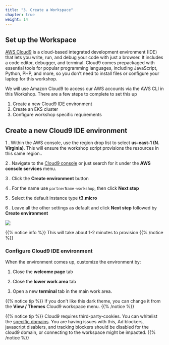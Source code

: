 ```yaml
---
title: "3. Create a Workspace"
chapter: true
weight: 14
---
```


## Set up the Workspace

[AWS Cloud9](https://aws.amazon.com/cloud9/) is a cloud-based integrated development environment (IDE) that lets you write, run, and debug your code with just a browser. It includes a code editor, debugger, and terminal. Cloud9 comes prepackaged with essential tools for popular programming languages, including JavaScript, Python, PHP, and more, so you don’t need to install files or configure your laptop for this workshop.

We will use Amazon Cloud9 to access our AWS accounts via the AWS CLI in this Workshop.  There are a few steps to complete to set this up

1. Create a new Cloud9 IDE environment
1. Create an EKS cluster
1. Configure workshop specific requirements

## Create a new Cloud9 IDE environment

1 . Within the AWS console, use the region drop list to select **us-east-1 (N. Virginia)**.  This will ensure the workshop script provisions the resources in this same region..

2 . Navigate to the [Cloud9 console](https://console.aws.amazon.com/cloud9/home) or just search for it under the **AWS console services** menu.

3 . Click the **Create environment** button

4 . For the name use `partnerName-workshop`, then click **Next step**

5 . Select the default instance type **t3.micro**

6 . Leave all the other settings as default and click **Next step** followed by **Create environment**

<img src=/images/setup/c9create.png>

{{% notice info %}}
This will take about 1-2 minutes to provision
{{% /notice %}}

### Configure Cloud9 IDE environment

When the environment comes up, customize the environment by:

1. Close the **welcome page** tab

1. Close the **lower work area** tab

1. Open a new **terminal** tab in the main work area.

{{% notice tip %}}
If you don't like this dark theme, you can change it from the **View / Themes** Cloud9 workspace menu.
{{% /notice %}}

{{% notice tip %}}
Cloud9 requires third-party-cookies. You can whitelist the [specific domains](https://docs.aws.amazon.com/cloud9/latest/user-guide/troubleshooting.html#troubleshooting-env-loading).  You are having issues with this, Ad blockers, javascript disablers, and tracking blockers should be disabled for the cloud9 domain, or connecting to the workspace might be impacted.
{{% /notice %}}
